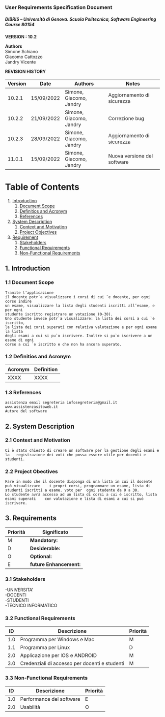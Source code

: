 
### User Requirements Specification Document
##### DIBRIS – Università di Genova. Scuola Politecnica, Software Engineering Course 80154


**VERSION : 10.2**

**Authors**  
Simone Schiano <br>
Giacomo Cattozzo <br>
Jandry Vicente

**REVISION HISTORY**

| Version     | Date       | Authors      | Notes        |
| ----------- | ---------- | -----------  | -----------  |
| 10.2.1 | 15/09/2022  | Simone, Giacomo, Jandry | Aggiornamento di sicurezza  |
| 10.2.2 | 21/09/2022  | Simone, Giacomo, Jandry | Correzione bug |
| 10.2.3 | 28/09/2022  | Simone, Giacomo, Jandry | Aggiornamento di sicurezza  |
| 11.0.1 | 15/09/2022  | Simone, Giacomo, Jandry | Nuova versione del software |

# Table of Contents

1. [Introduction](#p1)
	1. [Document Scope](#sp1.1)
	2. [Definitios and Acronym](#sp1.2) 
	3. [References](#sp1.3)
2. [System Description](#p2)
	1. [Context and Motivation](#sp2.1)
	2. [Project Objectives](#sp2.2)
3. [Requirement](#p3)
 	1. [Stakeholders](#sp3.1)
 	2. [Functional Requirements](#sp3.2)
 	3. [Non-Functional Requirements](#sp3.3)
  
  

<a name="p1"></a>

## 1. Introduction

<a name="sp1.1"></a>

### 1.1 Document Scope
	Tramite l’applicazione
	il docente potr`a visualizzare i corsi di cui `e docente, per ogni corso indire
	un esame, visualizzare la lista degli studenti iscritti all’esame, e per ogni
	studente iscritto registrare un votazione (0-30).
	Uno studente invece potr`a visualizzare: la lista dei corsi a cui `e iscritto,
	la lista dei corsi superati con relativa valutazione e per ogni esame la lista
	degli esami a cui si pu`o iscrivere. Inoltre si pu`o iscrivere a un esame di ogni
	corso a cui `e iscritto e che non ha ancora superato.


<a name="sp1.2"></a>

### 1.2 Definitios and Acronym


| Acronym				| Definition | 
| ------------------------------------- | ----------- | 
| XXXX                                  | XXXX |

<a name="sp1.3"></a>

### 1.3 References 
	assistenza email segreteria infosegreteria@gmail.it
	www.assistenzasitoweb.it
	Autore del software
	
<a name="p2"></a>

## 2. System Description
<a name="sp2.15"></a>

### 2.1 Context and Motivation
	Ci è stato chiesto di creare un software per la gestione degli esami e la 	registrazione dei voti che possa essere utile per docenti e studenti.
	
<a name="sp2.2"></a>

### 2.2 Project Obectives 
	Fare in modo che il docente disponga di una lista in cui il docente può visualizzare 	i propri corsi, programmare un esame, lista di studenti iscritti a esame, voto per 	ogni studente da 0 a 30.
	Lo studente avrà accesso ad un lista di corsi a cui è iscritto, lista esami superati 	con valutazione e lista di esami a cui si può iscrivere.
	
	

<a name="p3"></a>

## 3. Requirements
	

| Priorità | Significato | 
| --------------- | ----------- | 
| M | **Mandatory:**   |
| D | **Desiderable:** |
| O | **Optional:**    |
| E | **future Enhancement:** |

<a name="sp3.1"></a>

### 3.1 Stakeholders
-UNIVERSITA' <br>
-DOCENTI <br>
-STUDENTI <br>
-TECNICO INFORMATICO

<a name="sp3.2"></a>
### 3.2 Functional Requirements 

| ID | Descrizione | Priorità |
| --------------- | ----------- | ---------- | 
| 1.0 |  Programma per Windows e Mac |M|
| 1.1 |  Programma per Linux |D|
| 2.0 |  Applicazione per IOS e ANDROID |M|
| 3.0 |  Credenziali di accesso per docenti e studenti |M|



<a name="sp3.3"></a>
### 3.3 Non-Functional Requirements 
 
| ID | Descrizione | Priorità |
| --------------- | ----------- | ---------- | 
| 1.0 | Performance del software |E|
| 2.0 | Usabilità |O|
